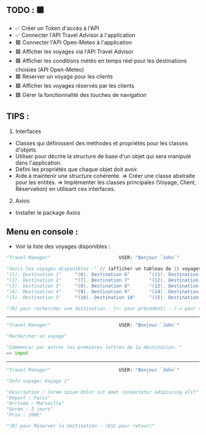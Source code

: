 ## TODO : 🟩

- ✅ Créer un Token d'accès à l'API
- ✅ Connecter l'API Travel Advisor à l'application
- 🟩 Connecter l'API Open-Meteo à l'application
- 🟩 Afficher les voyages via l'API Travel Advisor
- 🟩 Afficher les conditions météo en temps réel pour les destinations choisies (API Open-Meteo)
- 🟩 Réserver un voyage pour les clients
- 🟩 Afficher les voyages réservés par les clients
- 🟩 Gérer la fonctionnalité des touches de navigation

## TIPS :

1. Interfaces
- Classes qui définissent des méthodes et propriétés pour les classes d'objets.
- Utiliser pour décrire la structure de base d'un objet qui sera manipulé dans l'application.
- Défini les propriétés que chaque objet doit avoir.
- Aide à maintenir une structure cohérente.
=> Créer une classe abstraite pour les entités.
=> Implémenter les classes principales (Voyage, Client, Réservation) en utilisant ces interfaces.

2. Axios
- Installer le package Axios


## Menu en console :

- Voir la liste des voyages disponibles :

```python
"Travel Manager"                         USER: "Bonjour `John`"

"Voici les voyages disponibles :" // (afficher un tableau de 15 voyages + lier un raccourci de choix)
"(1). Destination 1"     "(6). Destination 6"       "(11). Destination 11"
"(2). Destination 2"     "(7). Destination 7"       "(12). Destination 12"
"(3). Destination 3"     "(8). Destination 8"       "(13). Destination 13"
"(4). Destination 4"     "(9). Destination 9"       "(14). Destination 14"
"(5). Destination 5"     "(10). Destination 10"     "(15). Destination 15"

"(R) pour rechercher une destination - (<- pour précédent) - (-> pour suivant)"
```
---

```python
"Travel Manager"                         USER: "Bonjour `John`"

"Rechercher un voyage"

"Commencer par entrer les premières lettres de la destination: "
=> input
```
---

```python
"Travel Manager"                         USER: "Bonjour `John`"

"Info voyage: Voyage 1"

"Description : lorem ipsum dolor sit amet consectetur adipiscing elit"
"Départ : Paris"
"Arrivée : Marseille"
"Durée : 2 jours"
"Prix : 100€"

"(R) pour Réserver la destination - (ESC pour retour)"
```
